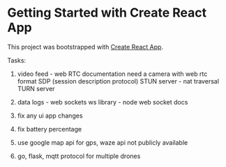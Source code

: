 # Getting Started with Create React App

This project was bootstrapped with [Create React App](https://github.com/facebook/create-react-app).

Tasks:

1. video feed - web RTC documentation
   need a camera with web rtc format
   SDP (session description protocol)
   STUN server - nat traversal
   TURN server

2. data logs - web sockets
   ws library - node
   web socket docs

3. fix any ui app changes

4. fix battery percentage

5. use google map api for gps, waze api not publicly available

6. go, flask, mqtt protocol for multiple drones
